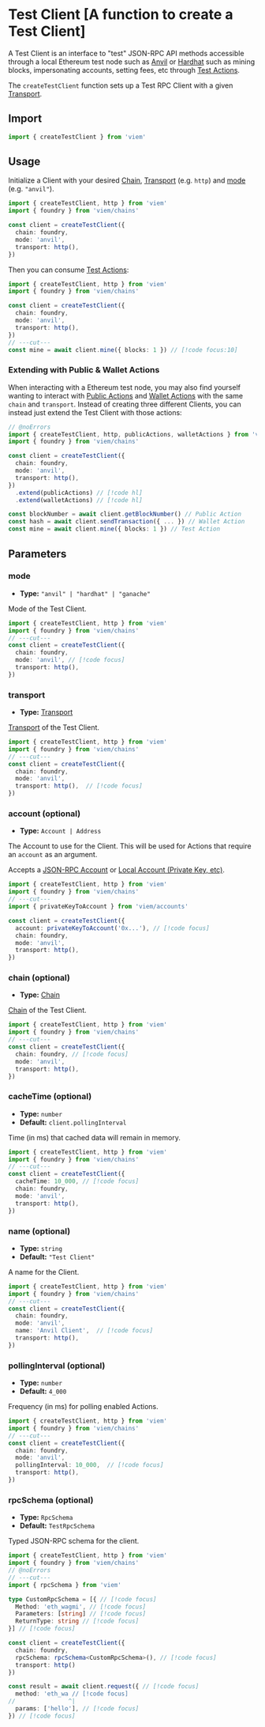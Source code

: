 # Test Client [A function to create a Test Client]

A Test Client is an interface to "test" JSON-RPC API methods accessible through a local Ethereum test node such as [Anvil](https://book.getfoundry.sh/anvil/) or [Hardhat](https://hardhat.org/) such as mining blocks, impersonating accounts, setting fees, etc through [Test Actions](/docs/actions/test/introduction).

The `createTestClient` function sets up a Test RPC Client with a given [Transport](/docs/clients/intro).

## Import

```ts twoslash
import { createTestClient } from 'viem'
```

## Usage

Initialize a Client with your desired [Chain](/docs/chains/introduction), [Transport](/docs/clients/intro) (e.g. `http`) and [mode](#mode) (e.g. `"anvil"`).

```ts twoslash
import { createTestClient, http } from 'viem'
import { foundry } from 'viem/chains'

const client = createTestClient({
  chain: foundry,
  mode: 'anvil',
  transport: http(), 
})
```

Then you can consume [Test Actions](/docs/actions/test/introduction):

```ts twoslash
import { createTestClient, http } from 'viem'
import { foundry } from 'viem/chains'

const client = createTestClient({
  chain: foundry,
  mode: 'anvil',
  transport: http(), 
})
// ---cut---
const mine = await client.mine({ blocks: 1 }) // [!code focus:10]
```

### Extending with Public & Wallet Actions

When interacting with a Ethereum test node, you may also find yourself wanting to interact with [Public Actions](/docs/actions/public/introduction) and [Wallet Actions](/docs/actions/wallet/introduction) with the same `chain` and `transport`. Instead of creating three different Clients, you can instead just extend the Test Client with those actions:

```ts twoslash
// @noErrors
import { createTestClient, http, publicActions, walletActions } from 'viem'
import { foundry } from 'viem/chains'

const client = createTestClient({
  chain: foundry,
  mode: 'anvil',
  transport: http(), 
})
  .extend(publicActions) // [!code hl]
  .extend(walletActions) // [!code hl]

const blockNumber = await client.getBlockNumber() // Public Action
const hash = await client.sendTransaction({ ... }) // Wallet Action
const mine = await client.mine({ blocks: 1 }) // Test Action
```

## Parameters

### mode

- **Type:** `"anvil" | "hardhat" | "ganache"`

Mode of the Test Client.

```ts twoslash
import { createTestClient, http } from 'viem'
import { foundry } from 'viem/chains'
// ---cut---
const client = createTestClient({
  chain: foundry,
  mode: 'anvil', // [!code focus]
  transport: http(), 
})
```

### transport

- **Type:** [Transport](/docs/glossary/types#transport)

[Transport](/docs/clients/intro) of the Test Client.

```ts twoslash
import { createTestClient, http } from 'viem'
import { foundry } from 'viem/chains'
// ---cut---
const client = createTestClient({
  chain: foundry,
  mode: 'anvil', 
  transport: http(),  // [!code focus]
})
```

### account (optional)

- **Type:** `Account | Address`

The Account to use for the Client. This will be used for Actions that require an `account` as an argument.

Accepts a [JSON-RPC Account](/docs/accounts/jsonRpc) or [Local Account (Private Key, etc)](/docs/accounts/local/privateKeyToAccount).

```ts twoslash
import { createTestClient, http } from 'viem'
import { foundry } from 'viem/chains'
// ---cut---
import { privateKeyToAccount } from 'viem/accounts'

const client = createTestClient({
  account: privateKeyToAccount('0x...'), // [!code focus]
  chain: foundry,
  mode: 'anvil',
  transport: http(),
})
```

### chain (optional)

- **Type:** [Chain](/docs/glossary/types#chain)

[Chain](/docs/chains/introduction) of the Test Client.

```ts twoslash
import { createTestClient, http } from 'viem'
import { foundry } from 'viem/chains'
// ---cut---
const client = createTestClient({
  chain: foundry, // [!code focus]
  mode: 'anvil',
  transport: http(), 
})
```

### cacheTime (optional)

- **Type:** `number`
- **Default:** `client.pollingInterval`

Time (in ms) that cached data will remain in memory.

```ts twoslash
import { createTestClient, http } from 'viem'
import { foundry } from 'viem/chains'
// ---cut---
const client = createTestClient({
  cacheTime: 10_000, // [!code focus]
  chain: foundry,
  mode: 'anvil',
  transport: http(),
})
```

### name (optional)

- **Type:** `string`
- **Default:** `"Test Client"`

A name for the Client.

```ts twoslash
import { createTestClient, http } from 'viem'
import { foundry } from 'viem/chains'
// ---cut---
const client = createTestClient({
  chain: foundry,
  mode: 'anvil', 
  name: 'Anvil Client',  // [!code focus]
  transport: http(),
})
```

### pollingInterval (optional)

- **Type:** `number`
- **Default:** `4_000`

Frequency (in ms) for polling enabled Actions.

```ts twoslash
import { createTestClient, http } from 'viem'
import { foundry } from 'viem/chains'
// ---cut---
const client = createTestClient({
  chain: foundry,
  mode: 'anvil', 
  pollingInterval: 10_000,  // [!code focus]
  transport: http(),
})
```

### rpcSchema (optional)

- **Type:** `RpcSchema`
- **Default:** `TestRpcSchema`

Typed JSON-RPC schema for the client.

```ts twoslash
import { createTestClient, http } from 'viem'
import { foundry } from 'viem/chains'
// @noErrors
// ---cut---
import { rpcSchema } from 'viem'

type CustomRpcSchema = [{ // [!code focus]
  Method: 'eth_wagmi', // [!code focus]
  Parameters: [string] // [!code focus]
  ReturnType: string // [!code focus]
}] // [!code focus]

const client = createTestClient({
  chain: foundry,
  rpcSchema: rpcSchema<CustomRpcSchema>(), // [!code focus]
  transport: http()
})

const result = await client.request({ // [!code focus]
  method: 'eth_wa // [!code focus] 
//               ^|
  params: ['hello'], // [!code focus]
}) // [!code focus]
```
